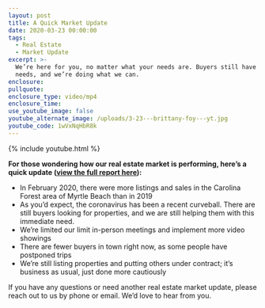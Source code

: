 ```yaml
---
layout: post
title: A Quick Market Update
date: 2020-03-23 00:00:00
tags:
  - Real Estate
  - Market Update
excerpt: >-
  We’re here for you, no matter what your needs are. Buyers still have immediate
  needs, and we’re doing what we can.
enclosure:
pullquote:
enclosure_type: video/mp4
enclosure_time:
use_youtube_image: false
youtube_alternate_image: /uploads/3-23---brittany-foy---yt.jpg
youtube_code: 1wVxNqHbR8k
---
```


{% include youtube.html %}

**For those wondering how our real estate market is performing, here’s a quick update (<u><a target="_blank" href="https://pdfhost.io/v/5oYknq~zU_Carolina_Forest.pdf">view the full report here</a></u>):&nbsp;**

* In February 2020, there were more listings and sales in the Carolina Forest area of Myrtle Beach than in 2019&nbsp;
* As you’d expect, the coronavirus has been a recent curveball. There are still buyers looking for properties, and we are still helping them with this immediate need.&nbsp;
* We’re limited our limit in-person meetings and implement more video showings
* There are fewer buyers in town right now, as some people have postponed trips
* We’re still listing properties and putting others under contract; it’s business as usual, just done more cautiously&nbsp;

If you have any questions or need another real estate market update, please reach out to us by phone or email. We’d love to hear from you.